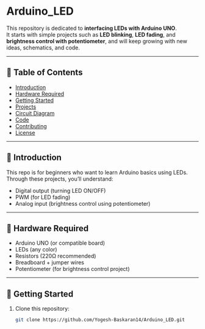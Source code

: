 # Arduino_LED

This repository is dedicated to **interfacing LEDs with Arduino UNO**.  
It starts with simple projects such as **LED blinking**, **LED fading**, and **brightness control with potentiometer**, and will keep growing with new ideas, schematics, and code.

---

## 📌 Table of Contents

- [Introduction](#introduction)
- [Hardware Required](#hardware-required)
- [Getting Started](#getting-started)
- [Projects](#projects)
- [Circuit Diagram](#circuit-diagram)
- [Code](#code)
- [Contributing](#contributing)
- [License](#license)

---

## 🔎 Introduction

This repo is for beginners who want to learn Arduino basics using LEDs.  
Through these projects, you’ll understand:

- Digital output (turning LED ON/OFF)
- PWM (for LED fading)
- Analog input (brightness control using potentiometer)

---

## 🔧 Hardware Required

- Arduino UNO (or compatible board)
- LEDs (any color)
- Resistors (220Ω recommended)
- Breadboard + jumper wires
- Potentiometer (for brightness control project)

---

## 🚀 Getting Started

1. Clone this repository:
   ```bash
   git clone https://github.com/Yogesh-Baskaran14/Arduino_LED.git
   ```
